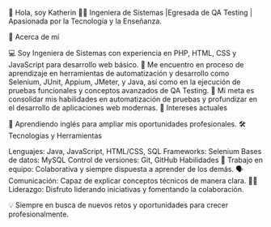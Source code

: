 👋 Hola, soy Katherin
👩‍💻 Ingeniera de Sistemas |Egresada de QA Testing | Apasionada por la Tecnología y la Enseñanza.

📌 Acerca de mí

💻 Soy Ingeniera de Sistemas con experiencia en PHP, HTML, CSS y JavaScript para desarrollo web básico.
🌟 Me encuentro en proceso de aprendizaje en herramientas de automatización y desarrollo como Selenium, JUnit, Appium, JMeter, y Java, así como en la ejecución de pruebas funcionales y conceptos avanzados de QA Testing.
🚀 Mi meta es consolidar mis habilidades en automatización de pruebas y profundizar en el desarrollo de aplicaciones web modernas.
📘 Intereses actuales

🚀 Aprendiendo inglés para ampliar mis oportunidades profesionales.
🛠️ Tecnologías y Herramientas

Lenguajes: Java, JavaScript, HTML/CSS, SQL
Frameworks: Selenium
Bases de datos: MySQL
Control de versiones: Git, GitHub
Habilidades 🤝 Trabajo en equipo: Colaborativa y siempre dispuesta a aprender de los demás. 🗣️ Comunicación: Capaz de explicar conceptos técnicos de manera clara. 👩‍💼 Liderazgo: Disfruto liderando iniciativas y fomentando la colaboración.

💡 Siempre en busca de nuevos retos y oportunidades para crecer profesionalmente.
